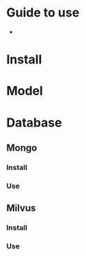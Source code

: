 # Guide to use
+ 
# Install

# Model

# Database

## Mongo
### Install
### Use

## Milvus
### Install
### Use
